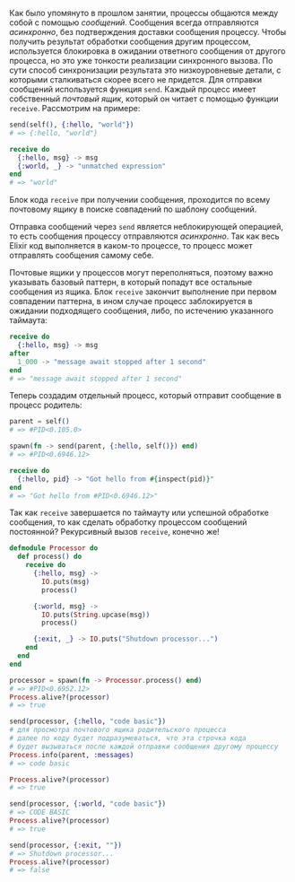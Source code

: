 
Как было упомянуто в прошлом занятии, процессы общаются между собой с помощью *сообщений*. Сообщения всегда отправляются *асинхронно*, без подтверждения доставки сообщения процессу. Чтобы получить результат обработки сообщения другим процессом, используется блокировка в ожидании ответного сообщения от другого процесса, но это уже тонкости реализации синхронного вызова. По сути способ синхронизации результата это низкоуровневые детали, с которыми сталкиваться скорее всего не придется. Для отправки сообщений используется функция `send`. Каждый процесс имеет собственный *почтовый ящик*, который он читает с помощью функции `receive`. Рассмотрим на примере:

```elixir
send(self(), {:hello, "world"})
# => {:hello, "world"}

receive do
  {:hello, msg} -> msg
  {:world, _} -> "unmatched expression"
end
# => "world"
```

Блок кода `receive` при получении сообщения, проходится по всему почтовому ящику в поиске совпадений по шаблону сообщений.

Отправка сообщений через `send` является неблокирующей операцией, то есть сообщения процессу отправляются *асинхронно*. Так как весь Elixir код выполняется в каком-то процессе, то процесс может отправлять сообщения самому себе.

Почтовые ящики у процессов могут переполняться, поэтому важно указывать базовый паттерн, в который попадут все остальные сообщения из ящика. Блок `receive` закончит выполнение при первом совпадении паттерна, в ином случае процесс заблокируется в ожидании подходящего сообщения, либо, по истечению указанного таймаута:

```elixir
receive do
  {:hello, msg} -> msg
after
  1_000 -> "message await stopped after 1 second"
end
# => "message await stopped after 1 second"
```

Теперь создадим отдельный процесс, который отправит сообщение в процесс родитель:

```elixir
parent = self()
# => #PID<0.105.0>

spawn(fn -> send(parent, {:hello, self()}) end)
# => #PID<0.6946.12>

receive do
  {:hello, pid} -> "Got hello from #{inspect(pid)}"
end
# => "Got hello from #PID<0.6946.12>"
```

Так как `receive` завершается по таймауту или успешной обработке сообщения, то как сделать обработку процессом сообщений постоянной? Рекурсивный вызов `receive`, конечно же!

```elixir
defmodule Processor do
  def process() do
    receive do
      {:hello, msg} ->
        IO.puts(msg)
        process()

      {:world, msg} ->
        IO.puts(String.upcase(msg))
        process()

      {:exit, _} -> IO.puts("Shutdown processor...")
    end
  end
end

processor = spawn(fn -> Processor.process() end)
# => #PID<0.6952.12>
Process.alive?(processor)
# => true

send(processor, {:hello, "code basic"})
# для просмотра почтового ящика родительского процесса
# далее по коду будет подразумеваться, что эта строчка кода
# будет вызываться после каждой отправки сообщения другому процессу
Process.info(parent, :messages)
# => code basic

Process.alive?(processor)
# => true

send(processor, {:world, "code basic"})
# => CODE BASIC
Process.alive?(processor)
# => true

send(processor, {:exit, ""})
# => Shutdown processor...
Process.alive?(processor)
# => false
```
